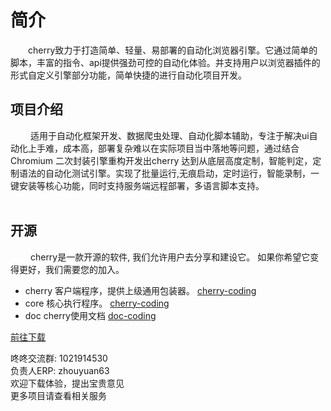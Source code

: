 # 简介


&ensp;&ensp;&ensp;&ensp;cherry致力于打造简单、轻量、易部署的自动化浏览器引擎。它通过简单的脚本，丰富的指令、api提供强劲可控的自动化体验。并支持用户以浏览器插件的形式自定义引擎部分功能，简单快捷的进行自动化项目开发。
## 项目介绍
&ensp;&ensp;&ensp;&ensp; 适用于自动化框架开发、数据爬虫处理、自动化脚本辅助，专注于解决ui自动化上手难，成本高，部署复杂难以在实际项目当中落地等问题，通过结合Chromium 二次封装引擎重构开发出cherry 达到从底层高度定制，智能判定，定制语法的自动化测试引擎。实现了批量运行,无痕启动，定时运行，智能录制，一键安装等核心功能，同时支持服务端远程部署，多语言脚本支持。
<br><br>

## 开源
&ensp;&ensp;&ensp;&ensp; cherry是一款开源的软件, 我们允许用户去分享和建设它。
如果你希望它变得更好，我们需要您的加入。

- cherry 客户端程序，提供上级通用包装器。 [cherry-coding](https://coding.jd.com/cherry/cherry)
- core  核心执行程序。 [cherry-coding](https://coding.jd.com/cherry/core)
- doc  cherry使用文档 [doc-coding](https://coding.jd.com/cherry/doc)
 
<a href="/cherry/guide/introduce/download.html">前往下载</a>

咚咚交流群: 1021914530<br>
负责人ERP: zhouyuan63<br>
欢迎下载体验，提出宝贵意见<br>
更多项目请查看相关服务


